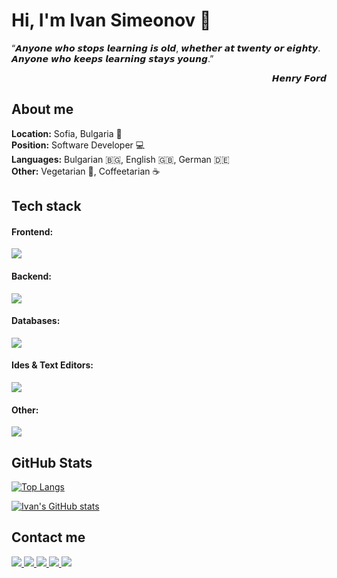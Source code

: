 # Hi, I'm Ivan Simeonov 👋

<p align="left">
  “𝘼𝙣𝙮𝙤𝙣𝙚 𝙬𝙝𝙤 𝙨𝙩𝙤𝙥𝙨 𝙡𝙚𝙖𝙧𝙣𝙞𝙣𝙜 𝙞𝙨 𝙤𝙡𝙙, 𝙬𝙝𝙚𝙩𝙝𝙚𝙧 𝙖𝙩 𝙩𝙬𝙚𝙣𝙩𝙮 𝙤𝙧 𝙚𝙞𝙜𝙝𝙩𝙮. <br/>
  𝘼𝙣𝙮𝙤𝙣𝙚 𝙬𝙝𝙤 𝙠𝙚𝙚𝙥𝙨 𝙡𝙚𝙖𝙧𝙣𝙞𝙣𝙜 𝙨𝙩𝙖𝙮𝙨 𝙮𝙤𝙪𝙣𝙜.”
</p>
<p align="right">𝙃𝙚𝙣𝙧𝙮 𝙁𝙤𝙧𝙙</p>

## About me
**Location:** Sofia, Bulgaria 📍<br/>
**Position:** Software Developer 💻<br/>
**Languages:** Bulgarian 🇧🇬, English 🇬🇧, German 🇩🇪<br/>
**Other:** Vegetarian 🥬, Coffeetarian ☕️<br/>

## Tech stack
#### Frontend:
<p align="left">
  <a href="https://skillicons.dev">
    <img src="https://skillicons.dev/icons?i=html,css,js,ts,react,redux,angular" />
  </a>
</p>

#### Backend:
<p align="left">
  <a href="https://skillicons.dev">
    <img src="https://skillicons.dev/icons?i=java,spring,hibernate" />
  </a>
</p>

#### Databases:
<p align="left">
  <a href="https://skillicons.dev">
    <img src="https://skillicons.dev/icons?i=mysql,postgres,redis" />
  </a>
</p>

#### Ides & Text Editors:
<p align="left">
  <a href="https://skillicons.dev">
    <img src="https://skillicons.dev/icons?i=idea,eclipse,vscode" />
  </a>
</p>

#### Other:
<p align="left">
  <a href="https://skillicons.dev">
    <img src="https://skillicons.dev/icons?i=git,docker,kubernetes,jenkins" />
  </a>
</p>

## GitHub Stats
[![Top Langs](https://github-readme-stats.vercel.app/api/top-langs/?username=IvanSimeonov&layout=compact&theme=slateorange)](https://github.com/IvanSimeonov/github-readme-stats)

[![Ivan's GitHub stats](https://github-readme-stats.vercel.app/api?username=IvanSimeonov&show_icons=true&theme=slateorange)](https://github.com/IvanSimeonov/github-readme-stats)

## Contact me
<p align="left">
  <a href="https://www.linkedin.com/in/ivannicksimeonov">
    <img src="https://skillicons.dev/icons?i=linkedin" />
  </a>
  <a href="https://github.com/ivansimeonov">
    <img src="https://skillicons.dev/icons?i=github" />
  </a>
  <a href="https://gitlab.com/ivansimeonov">
    <img src="https://skillicons.dev/icons?i=gitlab" />
  </a>
  <a href="https://stackoverflow.com/users/11125873/ivannicksim">
    <img src="https://skillicons.dev/icons?i=stackoverflow" />
  </a>
  <a href="https://www.instagram.com/ivssim/">
    <img src="https://skillicons.dev/icons?i=instagram" />
  </a>
</p>
